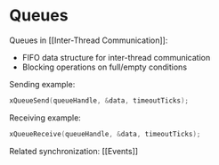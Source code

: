 
# Queues

Queues in [[Inter-Thread Communication]]:

- FIFO data structure for inter-thread communication
- Blocking operations on full/empty conditions

Sending example:
```c
xQueueSend(queueHandle, &data, timeoutTicks);
```

Receiving example:
```c
xQueueReceive(queueHandle, &data, timeoutTicks);
```
Related synchronization: [[Events]]
